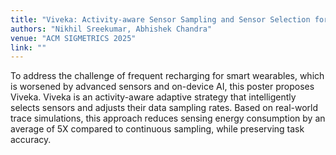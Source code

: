 ```yaml
---
title: "Viveka: Activity-aware Sensor Sampling and Sensor Selection for Energy Efficiency in Smart Wearables (Poster)"
authors: "Nikhil Sreekumar, Abhishek Chandra"
venue: "ACM SIGMETRICS 2025"
link: ""
---
```

To address the challenge of frequent recharging for smart wearables, which is worsened by advanced sensors and on-device AI, this poster proposes Viveka. Viveka is an activity-aware adaptive strategy that intelligently selects sensors and adjusts their data sampling rates. Based on real-world trace simulations, this approach reduces sensing energy consumption by an average of 5X compared to continuous sampling, while preserving task accuracy.
